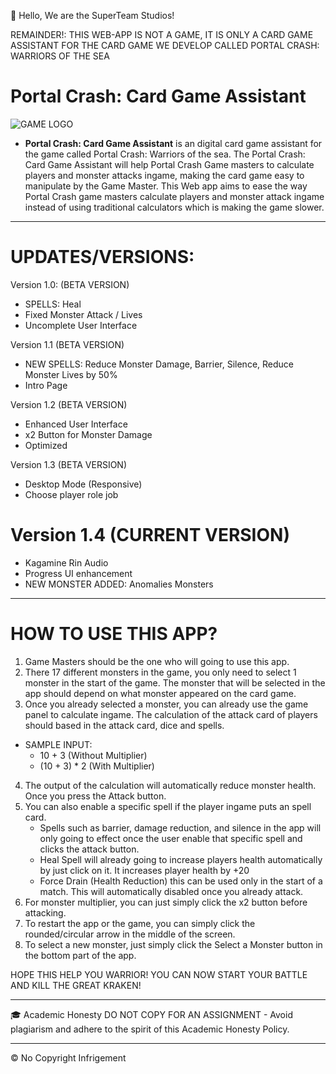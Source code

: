 👋 Hello, We are the SuperTeam Studios!

REMAINDER!: THIS WEB-APP IS NOT A GAME, IT IS ONLY A CARD GAME ASSISTANT FOR THE CARD GAME WE DEVELOP CALLED PORTAL CRASH: WARRIORS OF THE SEA

# Portal Crash: Card Game Assistant
![GAME LOGO](https://github.com/Renzxs/Portal-Crash-Game-Assistant/assets/90491632/f4183de5-b76e-4eba-baee-e0ed221352a1)

- **Portal Crash: Card Game Assistant** is an digital card game assistant for the game called Portal Crash: Warriors of the sea. The Portal Crash: Card Game Assistant will help Portal Crash Game masters to calculate players and monster attacks ingame, making the card game easy to manipulate by the Game Master. This Web app aims to ease the way Portal Crash game masters calculate players and monster attack ingame instead of using traditional calculators which is making the game slower.

- - - -
# UPDATES/VERSIONS: 

Version 1.0: (BETA VERSION)
- SPELLS: Heal
- Fixed Monster Attack / Lives
- Uncomplete User Interface

Version 1.1 (BETA VERSION)
- NEW SPELLS: Reduce Monster Damage, Barrier, Silence, Reduce Monster Lives by 50%
- Intro Page

Version 1.2 (BETA VERSION)
- Enhanced User Interface
- x2 Button for Monster Damage
- Optimized

Version 1.3 (BETA VERSION)
- Desktop Mode (Responsive)
- Choose player role job

# Version 1.4 (CURRENT VERSION)
- Kagamine Rin Audio
- Progress UI enhancement
- NEW MONSTER ADDED: Anomalies Monsters

- - - -
# HOW TO USE THIS APP?
1. Game Masters should be the one who will going to use this app.
2. There 17 different monsters in the game, you only need to select 1 monster in the start of the game. The monster that will be selected in the app should depend on what monster appeared on the card game.
3. Once you already selected a monster, you can already use the game panel to calculate ingame. The calculation of the attack card of players should based in the attack card, dice and spells.
- SAMPLE INPUT:
   - 10 + 3 (Without Multiplier)
   - (10 + 3) * 2 (With Multiplier)
4. The output of the calculation will automatically reduce monster health. Once you press the Attack button.
5. You can also enable a specific spell if the player ingame puts an spell card.
    - Spells such as barrier, damage reduction, and silence in the app will only going to effect once the user enable that specific spell and clicks the attack button.
    - Heal Spell will already going to increase players health automatically by just click on it. It increases player health by +20
    - Force Drain (Health Reduction) this can be used only in the start of a match. This will automatically disabled once you already attack.
7. For monster multiplier, you can just simply click the x2 button before attacking.
8. To restart the app or the game, you can simply click the rounded/circular arrow in the middle of the screen.
9. To select a new monster, just simply click the Select a Monster button in the bottom part of the app.

HOPE THIS HELP YOU WARRIOR! YOU CAN NOW START YOUR BATTLE AND KILL THE GREAT KRAKEN!
- - - -
🎓 Academic Honesty
DO NOT COPY FOR AN ASSIGNMENT - Avoid plagiarism and adhere to the spirit of this Academic Honesty Policy.

- - - - 
&copy; No Copyright Infrigement






